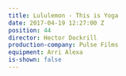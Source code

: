 ```yaml
---
title: Lululemon - This is Yoga
date: 2017-04-19 12:27:00 Z
position: 44
director: Hector Dockrill
production-company: Pulse Films
equipment: Arri Alexa
is-shown: false
---
```


